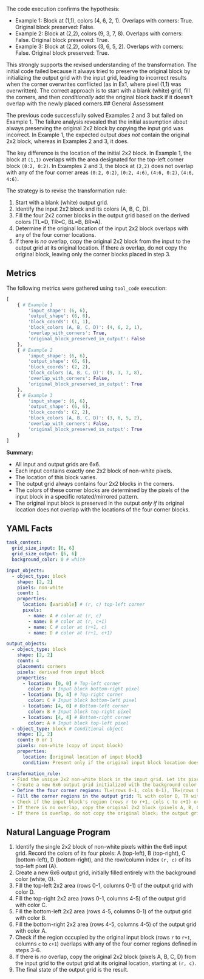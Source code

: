The code execution confirms the hypothesis:
*   Example 1: Block at (1,1), colors (4, 6, 2, 1). Overlaps with corners: True. Original block preserved: False.
*   Example 2: Block at (2,2), colors (9, 3, 7, 8). Overlaps with corners: False. Original block preserved: True.
*   Example 3: Block at (2,2), colors (3, 6, 5, 2). Overlaps with corners: False. Original block preserved: True.

This strongly supports the revised understanding of the transformation. The initial code failed because it always tried to preserve the original block by initializing the output grid with the input grid, leading to incorrect results when the corner overwrites conflicted (as in Ex1, where pixel (1,1) was overwritten). The correct approach is to start with a blank (white) grid, fill the corners, and then *conditionally* add the original block back if it doesn't overlap with the newly placed corners.## General Assessment

The previous code successfully solved Examples 2 and 3 but failed on Example 1. The failure analysis revealed that the initial assumption about always preserving the original 2x2 block by copying the input grid was incorrect. In Example 1, the expected output *does not* contain the original 2x2 block, whereas in Examples 2 and 3, it does.

The key difference is the location of the initial 2x2 block. In Example 1, the block at `(1,1)` overlaps with the area designated for the top-left corner block `(0:2, 0:2)`. In Examples 2 and 3, the block at `(2,2)` does not overlap with any of the four corner areas `(0:2, 0:2)`, `(0:2, 4:6)`, `(4:6, 0:2)`, `(4:6, 4:6)`.

The strategy is to revise the transformation rule:
1.  Start with a blank (white) output grid.
2.  Identify the input 2x2 block and its colors (A, B, C, D).
3.  Fill the four 2x2 corner blocks in the output grid based on the derived colors (TL=D, TR=C, BL=B, BR=A).
4.  Determine if the original location of the input 2x2 block overlaps with any of the four corner locations.
5.  If there is *no* overlap, copy the original 2x2 block from the input to the output grid at its original location. If there *is* overlap, do not copy the original block, leaving only the corner blocks placed in step 3.

## Metrics

The following metrics were gathered using `tool_code` execution:


```python
[
    { # Example 1
        'input_shape': (6, 6), 
        'output_shape': (6, 6), 
        'block_coords': (1, 1), 
        'block_colors (A, B, C, D)': (4, 6, 2, 1), 
        'overlap_with_corners': True, 
        'original_block_preserved_in_output': False
    }, 
    { # Example 2
        'input_shape': (6, 6), 
        'output_shape': (6, 6), 
        'block_coords': (2, 2), 
        'block_colors (A, B, C, D)': (9, 3, 7, 8), 
        'overlap_with_corners': False, 
        'original_block_preserved_in_output': True
    }, 
    { # Example 3
        'input_shape': (6, 6), 
        'output_shape': (6, 6), 
        'block_coords': (2, 2), 
        'block_colors (A, B, C, D)': (3, 6, 5, 2), 
        'overlap_with_corners': False, 
        'original_block_preserved_in_output': True
    }
]
```


**Summary:**
*   All input and output grids are 6x6.
*   Each input contains exactly one 2x2 block of non-white pixels.
*   The location of this block varies.
*   The output grid always contains four 2x2 blocks in the corners.
*   The colors of these corner blocks are determined by the pixels of the input block in a specific rotated/mirrored pattern.
*   The original input block is preserved in the output *only if* its original location does not overlap with the locations of the four corner blocks.

## YAML Facts


```yaml
task_context:
  grid_size_input: [6, 6]
  grid_size_output: [6, 6]
  background_color: 0 # white

input_objects:
  - object_type: block
    shape: [2, 2]
    pixels: non-white
    count: 1
    properties:
      location: [variable] # (r, c) top-left corner
      pixels:
        - name: A # color at (r, c)
        - name: B # color at (r, c+1)
        - name: C # color at (r+1, c)
        - name: D # color at (r+1, c+1)

output_objects:
  - object_type: block
    shape: [2, 2]
    count: 4
    placement: corners
    pixels: derived from input block
    properties:
      - location: [0, 0] # Top-left corner
        color: D # Input block bottom-right pixel
      - location: [0, 4] # Top-right corner
        color: C # Input block bottom-left pixel
      - location: [4, 0] # Bottom-left corner
        color: B # Input block top-right pixel
      - location: [4, 4] # Bottom-right corner
        color: A # Input block top-left pixel
  - object_type: block # Conditional object
    shape: [2, 2]
    count: 0 or 1
    pixels: non-white (copy of input block)
    properties:
      location: [original location of input block]
      condition: Present only if the original input block location does not overlap with any of the four corner block locations ([0:2, 0:2], [0:2, 4:6], [4:6, 0:2], [4:6, 4:6]).

transformation_rule:
  - Find the unique 2x2 non-white block in the input grid. Let its pixels be A (top-left), B (top-right), C (bottom-left), D (bottom-right), and its top-left coordinate be (r, c).
  - Create a new 6x6 output grid initialized with the background color (white, 0).
  - Define the four corner regions: TL=(rows 0-1, cols 0-1), TR=(rows 0-1, cols 4-5), BL=(rows 4-5, cols 0-1), BR=(rows 4-5, cols 4-5).
  - Fill the corner regions in the output grid: TL with color D, TR with color C, BL with color B, BR with color A.
  - Check if the input block's region (rows r to r+1, cols c to c+1) overlaps with any of the four corner regions.
  - If there is no overlap, copy the original 2x2 block (pixels A, B, C, D) from the input grid to the output grid at its original location (r, c).
  - If there is overlap, do not copy the original block; the output grid only contains the corner blocks on a white background.

```


## Natural Language Program

1.  Identify the single 2x2 block of non-white pixels within the 6x6 input grid. Record the colors of its four pixels: A (top-left), B (top-right), C (bottom-left), D (bottom-right), and the row/column index `(r, c)` of its top-left pixel (A).
2.  Create a new 6x6 output grid, initially filled entirely with the background color (white, 0).
3.  Fill the top-left 2x2 area (rows 0-1, columns 0-1) of the output grid with color D.
4.  Fill the top-right 2x2 area (rows 0-1, columns 4-5) of the output grid with color C.
5.  Fill the bottom-left 2x2 area (rows 4-5, columns 0-1) of the output grid with color B.
6.  Fill the bottom-right 2x2 area (rows 4-5, columns 4-5) of the output grid with color A.
7.  Check if the region occupied by the original input block (rows `r` to `r+1`, columns `c` to `c+1`) overlaps with any of the four corner regions defined in steps 3-6.
8.  If there is *no* overlap, copy the original 2x2 block (pixels A, B, C, D) from the input grid to the output grid at its original location, starting at `(r, c)`.
9.  The final state of the output grid is the result.